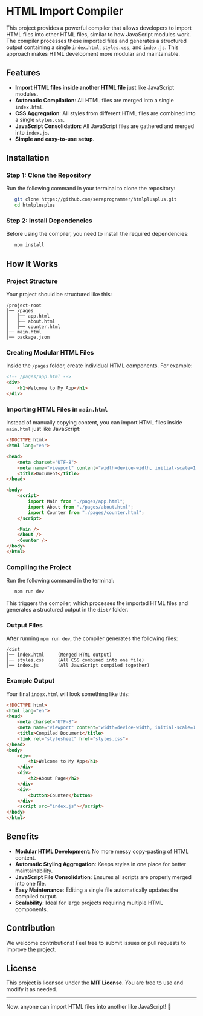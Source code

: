 # HTML Import Compiler

This project provides a powerful compiler that allows developers to import HTML files into other HTML files, similar to how JavaScript modules work. The compiler processes these imported files and generates a structured output containing a single `index.html`, `styles.css`, and `index.js`. This approach makes HTML development more modular and maintainable.

## Features
- **Import HTML files inside another HTML file** just like JavaScript modules.
- **Automatic Compilation**: All HTML files are merged into a single `index.html`.
- **CSS Aggregation**: All styles from different HTML files are combined into a single `styles.css`.
- **JavaScript Consolidation**: All JavaScript files are gathered and merged into `index.js`.
- **Simple and easy-to-use setup**.

## Installation
### Step 1: Clone the Repository
Run the following command in your terminal to clone the repository:
```sh
   git clone https://github.com/seraprogrammer/htmlplusplus.git
   cd htmlplusplus
```

### Step 2: Install Dependencies
Before using the compiler, you need to install the required dependencies:
```sh
   npm install
```

## How It Works
### Project Structure
Your project should be structured like this:
```
/project-root
│── /pages
│   ├── app.html
│   ├── about.html
│   ├── counter.html
│── main.html
│── package.json
```

### Creating Modular HTML Files
Inside the `/pages` folder, create individual HTML components. For example:
```html
<!-- /pages/app.html -->
<div>
    <h1>Welcome to My App</h1>
</div>
```

### Importing HTML Files in `main.html`
Instead of manually copying content, you can import HTML files inside `main.html` just like JavaScript:
```html
<!DOCTYPE html>
<html lang="en">

<head>
    <meta charset="UTF-8">
    <meta name="viewport" content="width=device-width, initial-scale=1.0">
    <title>Document</title>
</head>

<body>
    <script>
        import Main from "./pages/app.html";
        import About from "./pages/about.html";
        import Counter from "./pages/counter.html";
    </script>

    <Main />
    <About />
    <Counter />
</body>
</html>
```

### Compiling the Project
Run the following command in the terminal:
```sh
   npm run dev
```

This triggers the compiler, which processes the imported HTML files and generates a structured output in the `dist/` folder.

### Output Files
After running `npm run dev`, the compiler generates the following files:
```
/dist
│── index.html     (Merged HTML output)
│── styles.css     (All CSS combined into one file)
│── index.js       (All JavaScript compiled together)
```

### Example Output
Your final `index.html` will look something like this:
```html
<!DOCTYPE html>
<html lang="en">
<head>
    <meta charset="UTF-8">
    <meta name="viewport" content="width=device-width, initial-scale=1.0">
    <title>Compiled Document</title>
    <link rel="stylesheet" href="styles.css">
</head>
<body>
    <div>
        <h1>Welcome to My App</h1>
    </div>
    <div>
        <h2>About Page</h2>
    </div>
    <div>
        <button>Counter</button>
    </div>
    <script src="index.js"></script>
</body>
</html>
```

## Benefits
- **Modular HTML Development**: No more messy copy-pasting of HTML content.
- **Automatic Styling Aggregation**: Keeps styles in one place for better maintainability.
- **JavaScript File Consolidation**: Ensures all scripts are properly merged into one file.
- **Easy Maintenance**: Editing a single file automatically updates the compiled output.
- **Scalability**: Ideal for large projects requiring multiple HTML components.

## Contribution
We welcome contributions! Feel free to submit issues or pull requests to improve the project.

## License
This project is licensed under the **MIT License**. You are free to use and modify it as needed.

---
Now, anyone can import HTML files into another like JavaScript! 🚀

